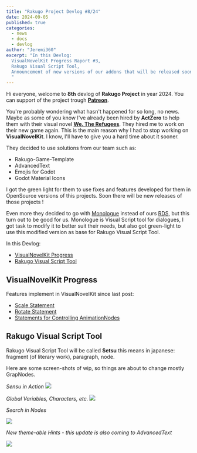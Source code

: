 ```yaml
---
title: "Rakugo Project Devlog #8/24"
date: 2024-09-05
published: true
categories:
  - news
  - docs
  - devlog
author: "Jeremi360"
excerpt: "In this Devlog:
  VisualNovelKit Progress Raport #3,
  Rakugo Visual Script Tool,
  Announcement of new versions of our addons that will be released soon.
  "
---
```


Hi everyone, welcome to **8th** devlog of **Rakugo Project** in year 2024.
You can support of the project trough **[Patreon]**.

You're probably wondering what hasn't happened for so long, no news.
Maybe as some of you know I've already been hired by **ActZero**
to help them with their visual novel **[We. The Refugees]**.
They hired me to work on their new game again.
This is the main reason why I had to stop working on **VisualNovelKit**.
I know, I'll have to give you a hard time about it sooner.

They decided to use solutions from our team such as:

- Rakugo-Game-Template
- AdvancedText
- Emojis for Godot
- Godot Material Icons

I got the green light for them to use fixes
and features developed for them in OpenSource versions of this projects.
Soon there will be new releases of those projects !

Even more they decided to go with [Monologue] instead of ours [RDS],
but this turn out to be good for us.
Monologue is Visual Script tool for dialogues,
I got task to modify it to better suit their needs,
but also got green-light to use this modified version as base for
Rakugo Visual Script Tool.

In this Devlog:

- [VisualNovelKit Progress](#visualnovelkit-progress)
- [Rakugo Visual Script Tool](#rakugo-visual-script-tool)

## VisualNovelKit Progress

Features implement in VisualNovelKit since last post:

- [Scale Statement]
- [Rotate Statement]
- [Statements for Controlling AnimationNodes]

## Rakugo Visual Script Tool

Rakugo Visual Script Tool
will be called **Setsu** this means in japanese:
fragment (of literary work), paragraph, node.

Here are some screen-shots of wip,
so things are about to change mostly
GrapNodes.

_Sensu in Action_
![](/images/devlog/n8/Sensu-in-action.png)

_Global Variables, Characters, etc._
![](/images/devlog/n8/Sensu-in-db.png)

_Search in Nodes_

![](/images/devlog/n8/Sensu-nodes.png)

_New theme-able Hints - this update is also coming to AdvancedText_

![](/images/devlog/n8/Hint.png)

[RDS]: https://github.com/rakugoteam/Rakugo-Dialogue-System
[Scale Statement]: https://github.com/rakugoteam/VisualNovelKit/issues/167
[Rotate Statement]: https://github.com/rakugoteam/VisualNovelKit/issues/168
[Statements for Controlling AnimationNodes]: https://github.com/rakugoteam/VisualNovelKit/issues/169
[Monologue]: https://atomic-junky.itch.io/monologue
[We. The Refugees]: https://store.steampowered.com/app/2094580/We_The_Refugees_Ticket_to_Europe/
[Patreon]: https://www.patreon.com/rakguoteam
